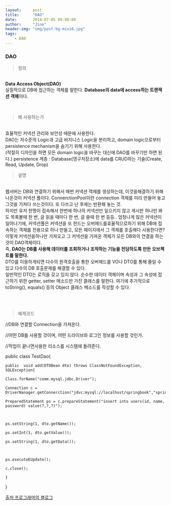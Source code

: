 ```yaml
---
layout:     post
title:      "DAO"
date:       2018-07-05 09:00:00
author:     "Jine"
header-img: "img/post-bg-miui6.jpg"
tags:
    - DAO
---
```

### DAO

> 정의

<br><b>Data Access Object(DAO)</b>
<br>실질적으로 DB에 접근하는 객체를 말한다. <b>Database의 data에 access하는  트랜잭션 객체</b>이다.

<br>

> 왜 사용하는가

<br>효율적인 커넥션 관리와 보안성 때문에 사용한다.
<br>DAO는 저수준의 Logic과 고급 비지니스 Logic을 분리하고, domain logic으로부터 persistence mechanism을 숨기기 위해 사용한다.
<br>(적절히 디자인을 하면 모든 domain logic을 바꾸는 대신에 DAO를 바꾸기만 하면 된다.)
persistence 계층 : Database(영구저장소)에 data를 CRUD하는 기술(Create, Read, Update, Drop)
<br>

> 설명

<br>웹서버는 DB와 연결하기 위해서 매번 커넥션 객체를 생성하는데, 이것을해결하기 위해 나온것이 커넥션 풀이다. ConnerctionPool이란 connection 객체를 미리 만들어 놓고 그것을 가져다 쓰는것이다. 또 다쓰고 난 후에는 반환해 놓는 것.
<br>하지만 유저 한명이 접속해서 한번에 하나의 커넥션만 일으키지 않고 게시판 하나만 봐도 목록볼때 한 번, 글 읽을 때마다 한 번, 글 쓸때 한 번 등등.. 엄청나게 많은 커넥션이 일어나기에, 커넥션풀은 커넥션을 또 한드는 오버헤드를효율적으로하기 위해 DB에 접속하는 객체를 전용으로 하나 만들고, 모든 페이지에서 그 객체를 호출해다 사용한다면?
<br>이렇게 커넥션을하나만 가져오고 그 커넥션을 가져온 객체가 모든 DB와의 연결을 하는 것이 DAO객체이다.
<br>즉, <b>DAO는 DB를 사용해 데이터를 조회하거나 조작하는 기능을 전담하도록 만든 오브젝트를 말한다.</b>
<br>DTO를 이용하게되면 다수의 원격호출을 통한 오버헤드를 VO나 DTO를 통해 줄일 수 있고 다수의 DB 호출문제를 해결할 수 있다.
<br>일반적인 DTO는 로직을 갖고 있지 않다. 순수한 데이터 객체이며 속성과 그 속성에 접근하기 위한 getter, setter 메소드만 가진 클래스를 말한다. 여기에 추가적으로 toString(), equals() 등의 Object 클래스 메소드를 작성할 수 있다.

<br><br>
>예제코드

//DB와 연결할 Connection을 가져온다.

//어떤 DB를 사용할 것이며, 어떤 드라이브와 로그인 정보를 사용할 것인가.

//작업이 끝나면사용한 리소스를 시스템에 돌려준다.

public class TestDao{

	public  void add(DTOBean dto) throws ClassNotFoundException, SQLException{

    Class.forName("comm.mysql.jdbc.Driver");

    Connection c = DriverNanager.getConnerction("jdvc:mysql://localhost/springbook","spring","book");

    PreparedStatement ps = c.prepareStatement("insert into users(id, name, password) value(?,?,?)");



    ps.setString(1, dto.getName());

    ps.setInt(1, dto.getValue());

    ps.setString(1, dto.getData());



    ps.executeEUpdate();

    c.close();

    }

}


[출처 프로그래머의 블로그](http://genesis8.tistory.com/214)

